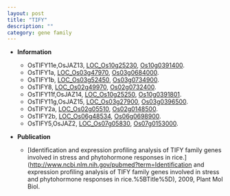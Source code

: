 ```yaml
---
layout: post
title: "TIFY"
description: ""
category: gene family
---
```


* **Information**  
    + OsTIFY11e,OsJAZ13, [LOC_Os10g25230](http://rice.uga.edu/cgi-bin/ORF_infopage.cgi?orf=LOC_Os10g25230), [Os10g0391400](http://rapdb.dna.affrc.go.jp/viewer/gbrowse_details/irgsp1?name=Os10g0391400).
    + OsTIFY1a, [LOC_Os03g47970](http://rice.uga.edu/cgi-bin/ORF_infopage.cgi?orf=LOC_Os03g47970), [Os03g0684000](http://rapdb.dna.affrc.go.jp/viewer/gbrowse_details/irgsp1?name=Os03g0684000).
    + OsTIFY1b, [LOC_Os03g52450](http://rice.uga.edu/cgi-bin/ORF_infopage.cgi?orf=LOC_Os03g52450), [Os03g0734900](http://rapdb.dna.affrc.go.jp/viewer/gbrowse_details/irgsp1?name=Os03g0734900).
    + OsTIFY8, [LOC_Os02g49970](http://rice.uga.edu/cgi-bin/ORF_infopage.cgi?orf=LOC_Os02g49970), [Os02g0732400](http://rapdb.dna.affrc.go.jp/viewer/gbrowse_details/irgsp1?name=Os02g0732400).
    + OsTIFY11f,OsJAZ14, [LOC_Os10g25250](http://rice.uga.edu/cgi-bin/ORF_infopage.cgi?orf=LOC_Os10g25250), [Os10g0391801](http://rapdb.dna.affrc.go.jp/viewer/gbrowse_details/irgsp1?name=Os10g0391801).
    + OsTIFY11g,OsJAZ15, [LOC_Os03g27900](http://rice.uga.edu/cgi-bin/ORF_infopage.cgi?orf=LOC_Os03g27900), [Os03g0396500](http://rapdb.dna.affrc.go.jp/viewer/gbrowse_details/irgsp1?name=Os03g0396500).
    + OsTIFY2a, [LOC_Os02g05510](http://rice.uga.edu/cgi-bin/ORF_infopage.cgi?orf=LOC_Os02g05510), [Os02g0148500](http://rapdb.dna.affrc.go.jp/viewer/gbrowse_details/irgsp1?name=Os02g0148500).
    + OsTIFY2b, [LOC_Os06g48534](http://rice.uga.edu/cgi-bin/ORF_infopage.cgi?orf=LOC_Os06g48534), [Os06g0698900](http://rapdb.dna.affrc.go.jp/viewer/gbrowse_details/irgsp1?name=Os06g0698900).
    + OsTIFY5,OsJAZ2, [LOC_Os07g05830](http://rice.uga.edu/cgi-bin/ORF_infopage.cgi?orf=LOC_Os07g05830), [Os07g0153000](http://rapdb.dna.affrc.go.jp/viewer/gbrowse_details/irgsp1?name=Os07g0153000).

* **Publication**  
    + [Identification and expression profiling analysis of TIFY family genes involved in stress and phytohormone responses in rice.](http://www.ncbi.nlm.nih.gov/pubmed?term=Identification and expression profiling analysis of TIFY family genes involved in stress and phytohormone responses in rice.%5BTitle%5D), 2009, Plant Mol Biol.



